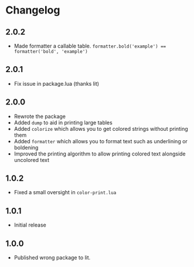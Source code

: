 # Changelog

## 2.0.2
- Made formatter a callable table. `formatter.bold('example') == formatter('bold', 'example')`

## 2.0.1
- Fix issue in package.lua (thanks lit)

## 2.0.0
- Rewrote the package
- Added `dump` to aid in printing large tables
- Added `colorize` which allows you to get colored strings without printing them
- Added `formatter` which allows you to format text such as underlining or boldening
- Improved the printing algorithm to allow printing colored text alongside uncolored text

## 1.0.2
- Fixed a small oversight in `color-print.lua`

## 1.0.1
- Initial release

## 1.0.0
- Published wrong package to lit.